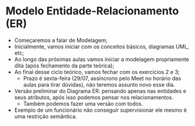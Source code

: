 # Modelo Entidade-Relacionamento (ER)

- Começaremos a falar de Modelagem;
- Inicialmente, vamos iniciar com os conceitos básicos, diagramas UML, etc;
- Ao longo das próximas aulas vamos iniciar a modelagem propriamente dita (após fechamento da parte teórica);
- Ao final desse ciclo teórico, vamos fechar com os exercícios 2 e 3;
  - Prazo é sexta-feira (29/07, assíncrono pelo Meet no horário das aulas para tirar dúvidas), não teremos assunto novo esse dia.
- Versão preliminar do Diagrama ER: pensando apenas nas entidades e seus atributos, após isso podemos pensar nos relacionamentos.
  - Também podemos fazer uma versão com todos.
- Exemplo de um funcionário não conseguir supervisionar ele mesmo é uma restrição semântica.